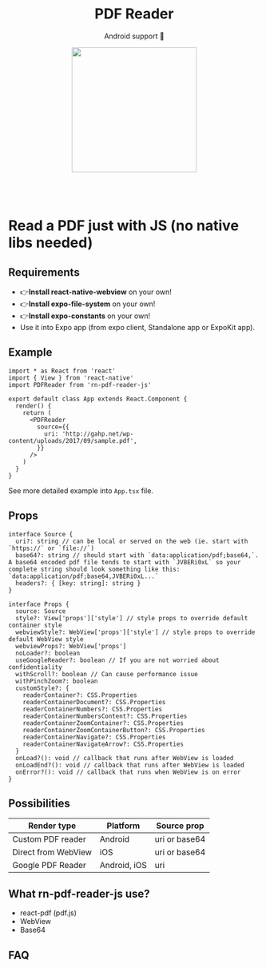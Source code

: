 <h1 align="center">PDF Reader</h1>
<p align="center">Android support 🚀</p>

<p align="center">
  <img width="250" src="https://thumbs.gfycat.com/DeadPoisedBrownbutterfly-max-14mb.gif" />
  <br/>
  <br/>
  <br/>
  <br/>
  <!-- <a href="https://www.npmjs.com/package/rn-pdf-reader-js">
    <img alt="npm version" src="https://badge.fury.io/js/rn-pdf-reader-js.svg"/>
    <a href="https://www.npmjs.com/package/rn-pdf-reader-js">
      <img alt="npm downloads" src="https://img.shields.io/npm/dm/rn-pdf-reader-js.svg"/>
    </a>
    <a href="http://reactnative.gallery/xcarpentier/rn-pdf-reader-js">
      <img src="https://img.shields.io/badge/reactnative.gallery-%F0%9F%8E%AC-green.svg"/>
    </a>
  </a> -->
</p>

# Read a PDF just with JS (no native libs needed)

## Requirements

- 👉**Install react-native-webview** on your own!
- 👉**Install expo-file-system** on your own!
- 👉**Install expo-constants** on your own!
- Use it into Expo app (from expo client, Standalone app or ExpoKit app).

## Example

```tsx
import * as React from 'react'
import { View } from 'react-native'
import PDFReader from 'rn-pdf-reader-js'

export default class App extends React.Component {
  render() {
    return (
      <PDFReader
        source={{
          uri: 'http://gahp.net/wp-content/uploads/2017/09/sample.pdf',
        }}
      />
    )
  }
}
```

See more detailed example into `App.tsx` file.

## Props

```tsx
interface Source {
  uri?: string // can be local or served on the web (ie. start with `https://` or `file://`)
  base64?: string // should start with `data:application/pdf;base64,`. A base64 encoded pdf file tends to start with `JVBERi0xL` so your complete string should look something like this: `data:application/pdf;base64,JVBERi0xL...`
  headers?: { [key: string]: string }
}

interface Props {
  source: Source
  style?: View['props']['style'] // style props to override default container style
  webviewStyle?: WebView['props']['style'] // style props to override default WebView style
  webviewProps?: WebView['props']
  noLoader?: boolean
  useGoogleReader?: boolean // If you are not worried about confidentiality
  withScroll?: boolean // Can cause performance issue
  withPinchZoom?: boolean
  customStyle?: {
    readerContainer?: CSS.Properties
    readerContainerDocument?: CSS.Properties
    readerContainerNumbers?: CSS.Properties
    readerContainerNumbersContent?: CSS.Properties
    readerContainerZoomContainer?: CSS.Properties
    readerContainerZoomContainerButton?: CSS.Properties
    readerContainerNavigate?: CSS.Properties
    readerContainerNavigateArrow?: CSS.Properties
  }
  onLoad?(): void // callback that runs after WebView is loaded
  onLoadEnd?(): void // callback that runs after WebView is loaded
  onError?(): void // callback that runs when WebView is on error
}
```

## Possibilities

| Render type         | Platform     | Source prop   |
| ------------------- | ------------ | ------------- |
| Custom PDF reader   | Android      | uri or base64 |
| Direct from WebView | iOS          | uri or base64 |
| Google PDF Reader   | Android, iOS | uri           |

## What rn-pdf-reader-js use?

- react-pdf (pdf.js)
- WebView
- Base64

## FAQ
